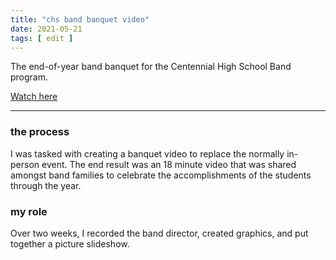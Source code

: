 ```yaml
---
title: "chs band banquet video"
date: 2021-05-21
tags: [ edit ]
---
```

The end-of-year band banquet for the Centennial High School Band program.

[Watch here](https://youtu.be/VXjvXE2Jr5E)

<hr>

### the process
I was tasked with creating a banquet video to replace the normally in-person event. The end result was an 18 minute video that was shared amongst band families to celebrate the accomplishments of the students through the year.

### my role
Over two weeks, I recorded the band director, created graphics, and put together a picture slideshow.